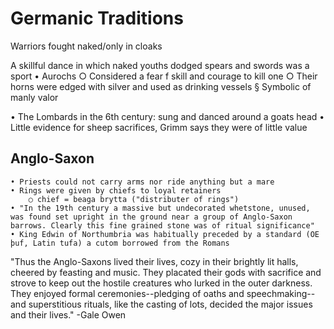 # Germanic Traditions
Warriors fought naked/only in cloaks

A skillful dance in which naked youths dodged spears and swords was a sport
• Aurochs
		○ Considered a fear f skill and courage to kill one
		○ Their horns were edged with silver and used as drinking vessels 
			§ Symbolic of manly valor


• The Lombards in the 6th century: sung and danced around a goats head
• Little evidence for sheep sacrifices, Grimm says they were of little value


## Anglo-Saxon
	• Priests could not carry arms nor ride anything but a mare
	• Rings were given by chiefs to loyal retainers 
		○ chief = beaga brytta ("distributer of rings")
	• "In the 19th century a massive but undecorated whetstone, unused, was found set upright in the ground near a group of Anglo-Saxon barrows. Clearly this fine grained stone was of ritual significance"
	• King Edwin of Northumbria was habitually preceded by a standard (OE þuf, Latin tufa) a cutom borrowed from the Romans

"Thus the Anglo-Saxons lived their lives, cozy in their brightly lit halls, cheered by feasting and music. They placated their gods with sacrifice and strove to keep out the hostile creatures who lurked in the outer darkness. They enjoyed formal ceremonies--pledging of oaths and speechmaking--and superstitious rituals, like the casting of lots, decided the major issues and their lives." -Gale Owen
